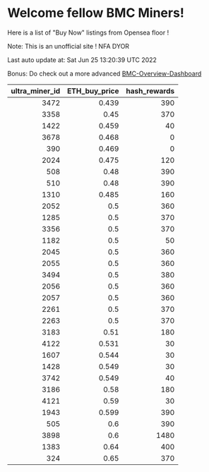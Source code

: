# Welcome fellow BMC Miners!
Here is a list of "Buy Now" listings from Opensea floor !

Note: This is an unofficial site ! NFA DYOR

Last auto update at: Sat Jun 25 13:20:39 UTC 2022

Bonus: Do check out a more advanced [BMC-Overview-Dashboard](https://dune.com/defifunk/BMC-Overview-Dashboard)


|   ultra_miner_id |   ETH_buy_price |   hash_rewards |
|-----------------:|----------------:|---------------:|
|             3472 |           0.439 |            390 |
|             3358 |           0.45  |            370 |
|             1422 |           0.459 |             40 |
|             3678 |           0.468 |              0 |
|              390 |           0.469 |              0 |
|             2024 |           0.475 |            120 |
|              508 |           0.48  |            390 |
|              510 |           0.48  |            390 |
|             1310 |           0.485 |            160 |
|             2052 |           0.5   |            360 |
|             1285 |           0.5   |            370 |
|             3356 |           0.5   |            370 |
|             1182 |           0.5   |             50 |
|             2045 |           0.5   |            360 |
|             2055 |           0.5   |            360 |
|             3494 |           0.5   |            380 |
|             2056 |           0.5   |            360 |
|             2057 |           0.5   |            360 |
|             2261 |           0.5   |            370 |
|             2263 |           0.5   |            370 |
|             3183 |           0.51  |            180 |
|             4122 |           0.531 |             30 |
|             1607 |           0.544 |             30 |
|             1428 |           0.549 |             30 |
|             3742 |           0.549 |             40 |
|             3186 |           0.58  |            180 |
|             4121 |           0.59  |             30 |
|             1943 |           0.599 |            390 |
|              505 |           0.6   |            390 |
|             3898 |           0.6   |           1480 |
|             1383 |           0.64  |            400 |
|              324 |           0.65  |            370 |
